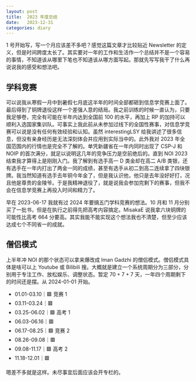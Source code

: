 ```yaml
---
layout: post
title:  2023 年度总结
date:   2023-12-31
categories: diary
---
```


1 号开始写，写一个月应该差不多吧？感觉这篇文章才比较贴近 Newsletter 的定义，但是时间跨度太长了。其实要对一年的工作和生活作一个总结并不是一个容易的事情，不知道该从哪里下笔也不知道该从哪方面写起。那就先写写我干了什么再说说我的感受和想法吧。

## 学科竞赛

可以说我从寒假一月中到暑假七月底这半年的时间全部都砸到信息学竞赛上面了。最后得到了铜牌退役这样一个差强人意的结局。我之前训练的时候一直认为，只要我足够卷，完全有可能在半年内达到全国前 100 的水平，再加上 RP 的加持可以顺利入选国家集训队。可事实上我此前从未参加过线下的全国性赛事，对信息学竞赛可以说是没有任何有效经验和认知。虽然 interestingLSY 给我讲述了很多信息，但没有亲身经历是无法深刻体会并应用到实际当中的。此外我对 2023 年全国范围内的行情也是完全不了解的。单凭新疆省在一年内同时出现了 CSP-J 和 NOIP 的首次满分，就足以说明这几年的竞争压力是空前绝后的。直到 NOI 2023 结束我才算得上是刚刚入门。我了解到有选手高一 D 类金却在高二 A/B 类银，还有选手在一年内打出了两金一同的成绩，甚至有选手从初二到高二连续拿了四块银牌。我当然知道有选手去年铜今年金了，但是我认识他，他只是去年没好好打，况且他是尊贵的金陵爷。于是我精神退役了，就是说我会参加完剩下的赛事，但我不会在信息学竞赛上再投入时间和精力了。

早在 2023-06-17 我就有过 2024 年要搞五门学科竞赛的想法。10 月和 11 月分别买了一批书，但是在执行之前得先把高考内容搞定。MisakaE 说我拿六块铜牌的可能性比高考 664 分要高。其实我能不能实现这个想法我也不清楚，但至少应该达成七个不同省一的成就。

## 僧侣模式

上半年冲 NOI 的那个状态可以拿来爆改成 Iman Gadzhi 的僧侣模式。僧侣模式具体是啥可以上 Youtube 或 Bilibili 搜。大概就是建立一个系统周期分为三部分，分别用于专注工作、放松娱乐、调整状态。暂定 $70 + 7 + 7$ 天，一年四个周期剩下的时间还是摆。从 2024-01-01 开始。

*  01.01-03.10｜🟩 竞赛 $1$
*  03.11-03.24｜🟥
*  03.25-06.02｜🟩 高考 $1$
*  06.03-06.16｜🟥
*  06.17-08.25｜🟩 竞赛 $2$
*  08.26-09.08｜🟥
*  09.08-11.17｜🟩 高考 $2$
*  11.18-12.01｜🟥

嗯差不多就是这样。未尽事宜后面应该会开专栏的。
